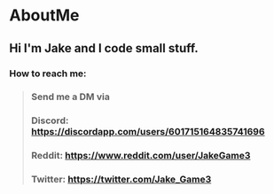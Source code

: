 # AboutMe
## Hi I'm Jake and I code small stuff.

### How to reach me: <br>
> ### **Send me a DM via** <br>
> ### **Discord: https://discordapp.com/users/601715164835741696** <br>
> ### Reddit: **https://www.reddit.com/user/JakeGame3** <br>
> ### Twitter: **https://twitter.com/Jake_Game3**
